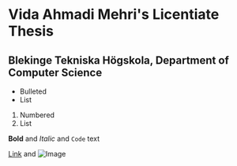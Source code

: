 # Vida Ahmadi Mehri's Licentiate Thesis
## Blekinge Tekniska Högskola, Department of Computer Science


- Bulleted
- List

1. Numbered
2. List

**Bold** and _Italic_ and `Code` text

[Link](https://www.bth.se/staff/vida-ahmadi-mehri-vax/) and ![Image](src)
```


